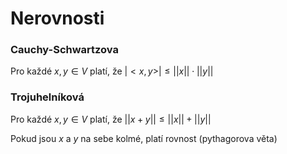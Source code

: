 # Nerovnosti

### Cauchy-Schwartzova 

Pro každé $x,y \in V$ platí, že $|<x,y>| \leq ||x|| \cdot ||y||$


### Trojuhelníková

Pro každé $x,y \in V$ platí, že $||x + y|| \leq ||x|| + ||y||$

Pokud jsou $x$ a $y$ na sebe kolmé, platí rovnost (pythagorova věta)

